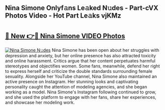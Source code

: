 ## Nina Simone Onlyf𝚊ns Le𝚊ked N𝚞des - Part-cVX Photos Video - Hot Part Le𝚊ks vjKMz

# <h2><a href="http://ab67576.deff.icu/?id=Nina+Simone">🔗 New 👉🔴 Nina Simone VIDEO Photos</a></h2>

[![Nina Simone N𝚞des](https://i.imgur.com/rIISA9y.gif)](http://ab67576.deff.icu/?id=Nina+Simone)
Nina Simone has been open about her struggles with depression and anxiety, but her online presence has also attracted toxicity and online harassment. Critics argue that her content perpetuates harmful stereotypes and objectifies women. Some fans, meanwhile, defend her right to express herself and criticize the double standards surrounding female sexuality. Alongside her YouTube channel, Nina Simone also maintained an active presence on Instagram. Her stunning looks and captivating personality caught the attention of modeling agencies, and she began working as a model. Nina Simone's Instagram following continued to grow, and she used the platform to engage with her fans, share her experiences, and showcase her modeling work.

